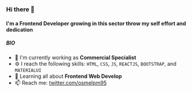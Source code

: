 ### Hi there 👋

#### I'm a Frontend Developer growing in this sector throw my self effort and dedication

##### BIO

- 🏢 I'm currently working as **Commercial Specialist**
- ⚙️ I reach the following skills: `HTML`, `CSS`, `JS`, `REACTJS`, `BOOTSTRAP`, and `MATERIALUI`
- 🌱 Learning all about **Frontend Web Develop**
- 📫 Reach me: [twitter.com/osmelpm95](https://twitter.com/osmelpm95)

